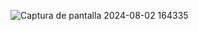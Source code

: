 ![Captura de pantalla 2024-08-02 164335](https://github.com/user-attachments/assets/22181eee-b9a1-40f3-ba20-ffcf85d0c71a)

